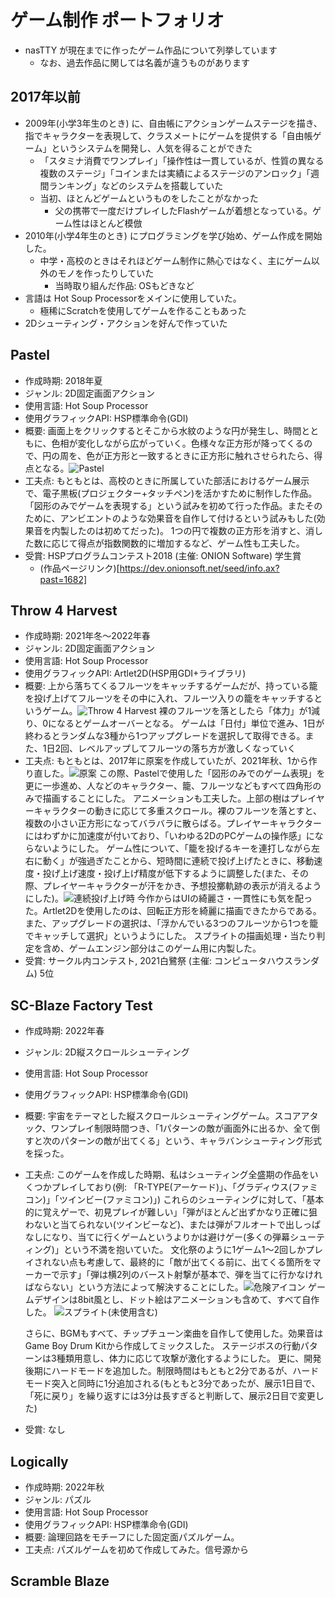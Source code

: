 # ゲーム制作 ポートフォリオ
* nasTTY が現在までに作ったゲーム作品について列挙しています
  * なお、過去作品に関しては名義が違うものがあります

## 2017年以前
* 2009年(小学3年生のとき) に、自由帳にアクションゲームステージを描き、指でキャラクターを表現して、クラスメートにゲームを提供する「自由帳ゲーム」というシステムを開発し、人気を得ることができた
  - 「スタミナ消費でワンプレイ」「操作性は一貫しているが、性質の異なる複数のステージ」「コインまたは実績によるステージのアンロック」「週間ランキング」などのシステムを搭載していた
  - 当初、ほとんどゲームというものをしたことがなかった
    - 父の携帯で一度だけプレイしたFlashゲームが着想となっている。ゲーム性はほとんど模倣
* 2010年(小学4年生のとき) にプログラミングを学び始め、ゲーム作成を開始した。
  - 中学・高校のときはそれほどゲーム制作に熱心ではなく、主にゲーム以外のモノを作ったりしていた
    - 当時取り組んだ作品: OSもどきなど
* 言語は Hot Soup Processorをメインに使用していた。
  - 極稀にScratchを使用してゲームを作ることもあった
* 2Dシューティング・アクションを好んで作っていた

## Pastel
* 作成時期: 2018年夏
* ジャンル: 2D固定画面アクション
* 使用言語: Hot Soup Processor
* 使用グラフィックAPI: HSP標準命令(GDI)
* 概要: 画面上をクリックするとそこから水紋のような円が発生し、時間とともに、色相が変化しながら広がっていく。色様々な正方形が降ってくるので、円の周を、色が正方形と一致するときに正方形に触れさせられたら、得点となる。![Pastel](pastel.png "Pastel")
* 工夫点: もともとは、高校のときに所属していた部活におけるゲーム展示で、電子黒板(プロジェクター+タッチペン)を活かすために制作した作品。
  「図形のみでゲームを表現する」という試みを初めて行った作品。またそのために、アンビエントのような効果音を自作して付けるという試みもした(効果音を内製したのは初めてだった)。
  1つの円で複数の正方形を消すと、消した数に応じて得点が指数関数的に増加するなど、ゲーム性も工夫した。
* 受賞: HSPプログラムコンテスト2018 (主催: ONION Software) 学生賞
  - (作品ページリンク)[https://dev.onionsoft.net/seed/info.ax?past=1682]

## Throw 4 Harvest
* 作成時期: 2021年冬～2022年春
* ジャンル: 2D固定画面アクション
* 使用言語: Hot Soup Processor
* 使用グラフィックAPI: Artlet2D(HSP用GDI+ライブラリ)
* 概要: 上から落ちてくるフルーツをキャッチするゲームだが、持っている籠を投げ上げてフルーツをその中に入れ、フルーツ入りの籠をキャッチするというゲーム。![Throw 4 Harvest](throw4harvest.png "Throw 4 harvest")
  裸のフルーツを落としたら「体力」が1減り、0になるとゲームオーバーとなる。
  ゲームは「日付」単位で進み、1日が終わるとランダムな3種から1つアップグレードを選択して取得できる。また、1日2回、レベルアップしてフルーツの落ち方が激しくなっていく
* 工夫点: もともとは、2017年に原案を作成していたが、2021年秋、1から作り直した。![原案](throwbasket.png "原案")
  この際、Pastelで使用した「図形のみでのゲーム表現」を更に一歩進め、人などのキャラクター、籠、フルーツなどもすべて四角形のみで描画することにした。
   アニメーションも工夫した。上部の樹はプレイヤーキャラクターの動きに応じて多重スクロール。裸のフルーツを落とすと、複数の小さい正方形になってバラバラに散らばる。プレイヤーキャラクターにはわずかに加速度が付いており、「いわゆる2DのPCゲームの操作感」にならないようにした。
   ゲーム性について、「籠を投げるキーを連打しながら左右に動く」が強過ぎたことから、短時間に連続で投げ上げたときに、移動速度・投げ上げ速度・投げ上げ精度が低下するように調整した(また、その際、プレイヤーキャラクターが汗をかき、予想投擲軌跡の表示が消えるようにした)。![連続投げ上げ時](throw4harvest_sweat.png "連続投げ上げ時")
   今作からはUIの綺麗さ・一貫性にも気を配った。Artlet2Dを使用したのは、回転正方形を綺麗に描画できたからである。また、アップグレードの選択は、「浮かんでいる3つのフルーツから1つを籠でキャッチして選択」というようにした。
   スプライトの描画処理・当たり判定を含め、ゲームエンジン部分はこのゲーム用に内製した。
* 受賞: サークル内コンテスト, 2021白鷺祭 (主催: コンピュータハウスランダム) 5位

## SC-Blaze Factory Test
* 作成時期: 2022年春
* ジャンル: 2D縦スクロールシューティング
* 使用言語: Hot Soup Processor
* 使用グラフィックAPI: HSP標準命令(GDI)
* 概要: 宇宙をテーマとした縦スクロールシューティングゲーム。スコアアタック、ワンプレイ制限時間つき、「1パターンの敵が画面外に出るか、全て倒すと次のパターンの敵が出てくる」という、キャラバンシューティング形式を採った。
* 工夫点: このゲームを作成した時期、私はシューティング全盛期の作品をいくつかプレイしており(例: 「R-TYPE(アーケード)」、「グラディウス(ファミコン)」「ツインビー(ファミコン)」) これらのシューティングに対して、「基本的に覚えゲーで、初見プレイが難しい」「弾がほとんど出ずかなり正確に狙わないと当てられない(ツインビーなど)、または弾がフルオートで出しっぱなしになり、当てに行くゲームというよりかは避けゲー(多くの弾幕シューティング)」という不満を抱いていた。
  文化祭のように1ゲーム1～2回しかプレイされない点も考慮して、最終的に「敵が出てくる前に、出てくる箇所をマーカーで示す」「弾は横2列のバースト射撃が基本で、弾を当てに行かなければならない」という方法によって解決することにした。![危険アイコン](scblaze_warningicon.png "危険アイコン")
  ゲームデザインは8bit風とし、ドット絵はアニメーションも含めて、すべて自作した。
  ![スプライト(未使用含む)](scblaze_texture.bmp "スプライト(未使用含む)") 
  
  さらに、BGMもすべて、チップチューン楽曲を自作して使用した。効果音はGame Boy Drum Kitから作成してミックスした。
  ステージボスの行動パターンは3種類用意し、体力に応じて攻撃が激化するようにした。
  更に、開発後期にハードモードを追加した。制限時間はもともと2分であるが、ハードモード突入と同時に1分追加される(もともと3分であったが、展示1日目で、「死に戻り」を繰り返すには3分は長すぎると判断して、展示2日目で変更した)
* 受賞: なし

## Logically
* 作成時期: 2022年秋
* ジャンル: パズル
* 使用言語: Hot Soup Processor
* 使用グラフィックAPI: HSP標準命令(GDI)
* 概要: 論理回路をモチーフにした固定面パズルゲーム。
* 工夫点: パズルゲームを初めて作成してみた。信号源から

## Scramble Blaze
